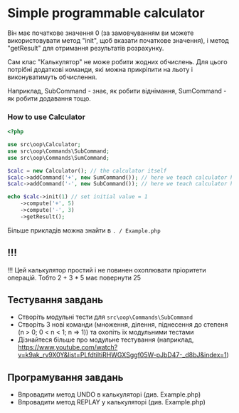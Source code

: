# Simple programmable calculator

Він має початкове значення 0 (за замовчуванням ви можете використовувати метод "init", щоб вказати початкове значення), і метод "getResult" для отримання результатів розрахунку.

Сам клас "Калькулятор" не може робити жодних обчислень. Для цього потрібні додаткові команди, які можна прикріпити на льоту і виконуватимуть обчислення.

Наприклад, SubCommand - знає, як робити віднімання, SumCommand - як робити додавання тощо.

### How to use Calculator

```php
<?php

use src\oop\Calculator;
use src\oop\Commands\SubCommand;
use src\oop\Commands\SumCommand;

$calc = new Calculator(); // the calculator itself
$calc->addCommand('+', new SumCommand()); // here we teach calculator how to do Addition
$calc->addCommand('-', new SubCommand()); // here we teach calculator how to do Subtraction

echo $calc->init(1) // set initial value = 1
    ->compute('+', 5)
    ->compute('-', 3)
    ->getResult(); 
```

Більше прикладів можна знайти в `. / Example.php`

## !!!
!!! Цей калькулятор простий і не повинен охоплювати пріоритети операцій. Тобто 2 + 3 * 5 має повернути 25

## Тестування завдань

* Створіть модульні тести для `src\oop\Commands\SubCommand`
* Створіть 3 нові команди (множення, ділення, піднесення до степеня (n > 0; 0 < n < 1; n => 1)) та охопіть їх модульними тестами
* Дізнайтеся більше про модульне тестування (наприклад, https://www.youtube.com/watch?v=k9ak_rv9X0Y&list=PLfdtiltiRHWGXSggf05W-pJbD47-_d8bJ&index=1)

## Програмування завдань

* Впровадити метод UNDO в калькуляторі (див. Example.php)
* Впровадити метод REPLAY у калькуляторі (див. Example.php)
